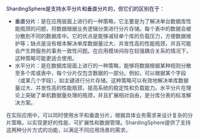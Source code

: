 <font style="color:rgb(5, 7, 59);">ShardingSphere是支持水平分片和垂直分片的，但它们的区别在于：</font>

+ <font style="color:rgb(5, 7, 59);">垂直分片：</font><font style="color:rgb(55, 65, 81);background-color:rgb(247, 247, 248);">是在应用层面上进行的一种策略，它主要是为了解决单台数据库性能瓶颈的问题，将数据根据业务逻辑分类进行分片存储。每个表中的数据会被分散到不同的数据库中。它的优点是能够减轻单个库的负载压力，方便数据维护等；缺点是没有根本解决单库数据量过大、并发性高的性能瓶颈，并且可能会产生跨服务的事务一致性问题。在应用模块间存在较强耦合关系的情况下，这种策略可能更适合使用。</font>
+ <font style="color:rgb(55, 65, 81);background-color:rgb(247, 247, 248);">水平分片：是在数据库层面上进行的一种策略，能够将数据根据某种规则分散至多个库或表中，每个分片仅包含数据的一部分。例如，可以根据某个字段（或某几个字段），如主键进行分片存储。这种策略可以有效地解决单库数据量过大、并发性高的性能瓶颈，提高系统的稳定性和负载能力。水平分片在理论上突破了单机数据量处理的瓶颈，并且扩展相对自由，是分库分表的标准解决方案。</font>

<font style="color:rgb(55, 65, 81);background-color:rgb(247, 247, 248);">在实际应用中，可以同时使用水平和垂直分片，根据具体业务需求来设计复杂的分片策略，以实现更好的性能、可扩展性和数据管理。ShardingSphere提供了支持这两种分片方式的功能，以满足不同应用场景的需求。</font>

